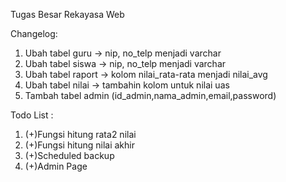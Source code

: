 Tugas Besar Rekayasa Web

Changelog:
1. Ubah tabel guru -> nip, no_telp menjadi varchar
2. Ubah tabel siswa -> nip, no_telp menjadi varchar
3. Ubah tabel raport -> kolom nilai_rata-rata menjadi nilai_avg
4. Ubah tabel nilai -> tambahin kolom untuk nilai uas
5. Tambah tabel admin (id_admin,nama_admin,email,password)

Todo List :
1. (+)Fungsi hitung rata2 nilai
2. (+)Fungsi hitung nilai akhir
3. (+)Scheduled backup
4. (+)Admin Page